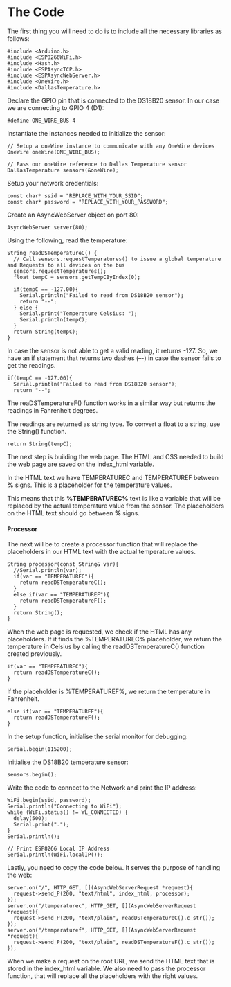 # The Code

The first thing you will need to do is to include all the necessary libraries as follows:

```text
#include <Arduino.h>
#include <ESP8266WiFi.h>
#include <Hash.h>
#include <ESPAsyncTCP.h>
#include <ESPAsyncWebServer.h>
#include <OneWire.h>
#include <DallasTemperature.h>
```

Declare the GPIO pin that is connected to the DS18B20 sensor. In our case we are connecting to GPIO 4 \(D1\):

```text
#define ONE_WIRE_BUS 4
```

Instantiate the instances needed to initialize the sensor:

```text
// Setup a oneWire instance to communicate with any OneWire devices
OneWire oneWire(ONE_WIRE_BUS);

// Pass our oneWire reference to Dallas Temperature sensor 
DallasTemperature sensors(&oneWire);
```

Setup your network credentials:

```text
const char* ssid = "REPLACE_WITH_YOUR_SSID";
const char* password = "REPLACE_WITH_YOUR_PASSWORD";
```

Create an AsyncWebServer object on port 80:

```text
AsyncWebServer server(80);
```

Using the following, read the temperature:

```text
String readDSTemperatureC() {
  // Call sensors.requestTemperatures() to issue a global temperature and Requests to all devices on the bus
  sensors.requestTemperatures(); 
  float tempC = sensors.getTempCByIndex(0);

  if(tempC == -127.00){
    Serial.println("Failed to read from DS18B20 sensor");
    return "--";
  } else {
    Serial.print("Temperature Celsius: ");
    Serial.println(tempC); 
  }
  return String(tempC);
}
```

In case the sensor is not able to get a valid reading, it returns -127. So, we have an if statement that returns two dashes \(–-\) in case the sensor fails to get the readings.

```text
if(tempC == -127.00){
  Serial.println("Failed to read from DS18B20 sensor");
  return "--";
```

The reaDSTemperatureF\(\) function works in a similar way but returns the readings in Fahrenheit degrees.

The readings are returned as string type. To convert a float to a string, use the String\(\) function.

```text
return String(tempC);
```

The next step is building the web page. The HTML and CSS needed to build the web page are saved on the index\_html variable.

In the HTML text we have TEMPERATUREC and TEMPERATUREF between **%** signs. This is a placeholder for the temperature values.

This means that this **%TEMPERATUREC%** text is like a variable that will be replaced by the actual temperature value from the sensor. The placeholders on the HTML text should go between **%** signs.

#### Processor 

The next will be to create a processor function that will replace the placeholders in our HTML text with the actual temperature values.

```text
String processor(const String& var){
  //Serial.println(var);
  if(var == "TEMPERATUREC"){
    return readDSTemperatureC();
  }
  else if(var == "TEMPERATUREF"){
    return readDSTemperatureF();
  }
  return String();
}
```

When the web page is requested, we check if the HTML has any placeholders. If it finds the %TEMPERATUREC% placeholder, we return the temperature in Celsius by calling the readDSTemperatureC\(\) function created previously.

```text
if(var == "TEMPERATUREC"){
  return readDSTemperatureC();
}
```

If the placeholder is %TEMPERATUREF%, we return the temperature in Fahrenheit.

```text
else if(var == "TEMPERATUREF"){
  return readDSTemperatureF();
}
```

In the setup function, initialise the serial monitor for debugging:

```text
Serial.begin(115200);
```

Initialise the DS18B20 temperature sensor:

```text
sensors.begin();
```

Write the code to connect to the Network and print the IP address:

```text
WiFi.begin(ssid, password);
Serial.println("Connecting to WiFi");
while (WiFi.status() != WL_CONNECTED) {
  delay(500);
  Serial.print(".");
}
Serial.println();
  
// Print ESP8266 Local IP Address
Serial.println(WiFi.localIP());
```

Lastly, you need to copy the code below. It serves the purpose of handling the web:

```text
server.on("/", HTTP_GET, [](AsyncWebServerRequest *request){
  request->send_P(200, "text/html", index_html, processor);
});
server.on("/temperaturec", HTTP_GET, [](AsyncWebServerRequest *request){
  request->send_P(200, "text/plain", readDSTemperatureC().c_str());
});
server.on("/temperaturef", HTTP_GET, [](AsyncWebServerRequest *request){
  request->send_P(200, "text/plain", readDSTemperatureF().c_str());
});
```

When we make a request on the root URL, we send the HTML text that is stored in the index\_html variable. We also need to pass the processor function, that will replace all the placeholders with the right values.



